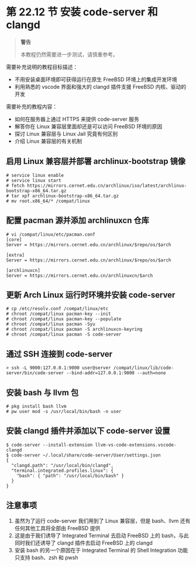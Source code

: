 # 第 22.12 节 安装 code-server 和 clangd

> **警告**
>
> 本教程仍然需要进一步测试，请慎重参考。

需要补充说明的教程目标描述：

- 不用安装桌面环境即可获得运行在原生 FreeBSD 环境上的集成开发环境
- 利用熟悉的 vscode 界面和强大的 clangd 插件支援 FreeBSD 内核、驱动的开发

需要补充的教程内容：

- 如何在服务器上通过 HTTPS 来提供 code-server 服务
- 解答你在 Linux 兼容层里面却还是可以访问 FreeBSD 环境的原因
- 探讨 Linux 兼容层与 Linux Jail 究竟有何区别
- 介绍 Linux 兼容层的有关机制

## 启用 Linux 兼容层并部署 archlinux-bootstrap 镜像

```
# service linux enable
# service linux start
# fetch https://mirrors.cernet.edu.cn/archlinux/iso/latest/archlinux-bootstrap-x86_64.tar.gz
# tar xpf archlinux-bootstrap-x86_64.tar.gz
# mv root.x86_64/* /compat/linux
```

## 配置 pacman 源并添加 archlinuxcn 仓库

```
# vi /compat/linux/etc/pacman.conf
[core]
Server = https://mirrors.cernet.edu.cn/archlinux/$repo/os/$arch

[extra]
Server = https://mirrors.cernet.edu.cn/archlinux/$repo/os/$arch

[archlinuxcn]
Server = https://mirrors.cernet.edu.cn/archlinuxcn/$arch
```

## 更新 Arch Linux 运行时环境并安装 code-server

```
# cp /etc/resolv.conf /compat/linux/etc
# chroot /compat/linux pacman-key --init
# chroot /compat/linux pacman-key --populate
# chroot /compat/linux pacman -Syu
# chroot /compat/linux pacman -S archlinuxcn-keyring
# chroot /compat/linux pacman -S code-server
```

## 通过 SSH 连接到 code-server

```
> ssh -L 9000:127.0.0.1:9000 user@server /compat/linux/lib/code-server/bin/code-server --bind-addr=127.0.0.1:9000 --auth=none
```

## 安装 bash 与 llvm 包

```
# pkg install bash llvm
# pw user mod -s /usr/local/bin/bash -n user
```

## 安装 clangd 插件并添加以下 code-server 设置

```
$ code-server --install-extension llvm-vs-code-extensions.vscode-clangd
$ code-server ~/.local/share/code-server/User/settings.json
{
  "clangd.path": "/usr/local/bin/clangd",
  "terminal.integrated.profiles.linux": {
    "bash": { "path": "/usr/local/bin/bash" }
  }
}
```

## 注意事项

1. 虽然为了运行 code-server 我们用到了 Linux 兼容层，但是 bash、llvm 还有任何其他工具将全部由 FreeBSD 提供
2. 这是由于我们诱导了 Integrated Terminal 去启动 FreeBSD 上的 bash，与此同时我们还诱导了 clangd 插件去启动 FreeBSD 上的 clangd
3. 安装 bash 的另一个原因在于 Integrated Terminal 的 Shell Integration 功能只支持 bash、zsh 和 pwsh
